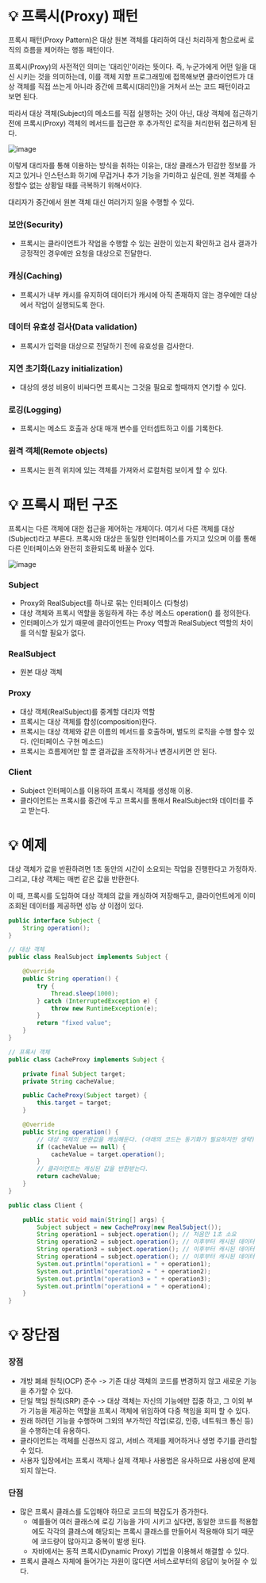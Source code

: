 # 💡 프록시(Proxy) 패턴

프록시 패턴(Proxy Pattern)은 대상 원본 객체를 대리하여 대신 처리하게 함으로써 로직의 흐름을 제어하는 행동 패턴이다.

프록시(Proxy)의 사전적인 의미는 '대리인'이라는 뜻이다. 
즉, 누군가에게 어떤 일을 대신 시키는 것을 의미하는데, 이를 객체 지향 프로그래밍에 접목해보면 클라이언트가 대상 객체를 직접 쓰는게 아니라 중간에 프록시(대리인)을 거쳐서 쓰는 코드 패턴이라고 보면 된다. 

따라서 대상 객체(Subject)의 메소드를 직접 실행하는 것이 아닌, 대상 객체에 접근하기 전에 프록시(Proxy) 객체의 메서드를 접근한 후 추가적인 로직을 처리한뒤 접근하게 된다.

![image](https://github.com/user-attachments/assets/5bf45f8d-b45b-4a85-a63a-3c4ad919f78f)

이렇게 대리자를 통해 이용하는 방식을 취하는 이유는, 대상 클래스가 민감한 정보를 가지고 있거나 인스턴스화 하기에 무겁거나 추가 기능을 가미하고 싶은데, 원본 객체를 수정할수 없는 상황일 때를 극복하기 위해서이다.

대리자가 중간에서 원본 객체 대신 여러가지 일을 수행할 수 있다.

### 보안(Security)
- 프록시는 클라이언트가 작업을 수행할 수 있는 권한이 있는지 확인하고 검사 결과가 긍정적인 경우에만 요청을 대상으로 전달한다.

### 캐싱(Caching)
- 프록시가 내부 캐시를 유지하여 데이터가 캐시에 아직 존재하지 않는 경우에만 대상에서 작업이 실행되도록 한다.

### 데이터 유효성 검사(Data validation)
- 프록시가 입력을 대상으로 전달하기 전에 유효성을 검사한다.

### 지연 초기화(Lazy initialization)
- 대상의 생성 비용이 비싸다면 프록시는 그것을 필요로 할때까지 연기할 수 있다.

### 로깅(Logging)
- 프록시는 메소드 호출과 상대 매개 변수를 인터셉트하고 이를 기록한다.

### 원격 객체(Remote objects)
- 프록시는 원격 위치에 있는 객체를 가져와서 로컬처럼 보이게 할 수 있다.

# 💡 프록시 패턴 구조

프록시는 다른 객체에 대한 접근을 제어하는 개체이다. 
여기서 다른 객체를 대상(Subject)라고 부른다. 프록시와 대상은 동일한 인터페이스를 가지고 있으며 이를 통해 다른 인터페이스와 완전히 호환되도록 바꿀수 있다.

![image](https://github.com/user-attachments/assets/d2dd000d-08ef-4e41-913d-0a71dac6e86e)

### Subject
- Proxy와 RealSubject를 하나로 묶는 인터페이스 (다형성)
- 대상 객체와 프록시 역할을 동일하게 하는 추상 메소드 operation() 를 정의한다.
- 인터페이스가 있기 때문에 클라이언트는 Proxy 역할과 RealSubject 역할의 차이를 의식할 필요가 없다.

### RealSubject
- 원본 대상 객체

### Proxy
- 대상 객체(RealSubject)를 중계할 대리자 역할
- 프록시는 대상 객체를 합성(composition)한다.
- 프록시는 대상 객체와 같은 이름의 메서드를 호출하며, 별도의 로직을 수행 할수 있다. (인터페이스 구현 메소드)
- 프록시는 흐름제어만 할 뿐 결과값을 조작하거나 변경시키면 안 된다.

### Client 
- Subject 인터페이스를 이용하여 프록시 객체를 생성해 이용.
- 클라이언트는 프록시를 중간에 두고 프록시를 통해서 RealSubject와 데이터를 주고 받는다.

# 💡 예제

대상 객체가 값을 반환하려면 1초 동안의 시간이 소요되는 작업을 진행한다고 가정하자. 그리고, 대상 객체는 매번 같은 값을 반환한다.

이 때, 프록시를 도입하여 대상 객체의 값을 캐싱하여 저장해두고, 클라이언트에게 이미 조회된 데이터를 제공하면 성능 상 이점이 있다.

```java
public interface Subject {
    String operation();
}
```

```java
// 대상 객체
public class RealSubject implements Subject {

    @Override
    public String operation() {
        try {
            Thread.sleep(1000);
        } catch (InterruptedException e) {
            throw new RuntimeException(e);
        }
        return "fixed value";
    }
}
```

```java
// 프록시 객체
public class CacheProxy implements Subject {

    private final Subject target;
    private String cacheValue;

    public CacheProxy(Subject target) {
        this.target = target;
    }

    @Override
    public String operation() {
        // 대상 객체의 반환값을 캐싱해둔다. (아래의 코드는 동기화가 필요하지만 생략)
        if (cacheValue == null) {
            cacheValue = target.operation();
        }
        // 클라이언트는 캐싱된 값을 반환받는다.
        return cacheValue;
    }
}
```

```java
public class Client {

    public static void main(String[] args) {
        Subject subject = new CacheProxy(new RealSubject());
        String operation1 = subject.operation(); // 처음만 1초 소요
        String operation2 = subject.operation(); // 이후부터 캐시된 데이터 조회
        String operation3 = subject.operation(); // 이후부터 캐시된 데이터 조회
        String operation4 = subject.operation(); // 이후부터 캐시된 데이터 조회
        System.out.println("operation1 = " + operation1);
        System.out.println("operation2 = " + operation2);
        System.out.println("operation3 = " + operation3);
        System.out.println("operation4 = " + operation4);
    }
}
```

# 💡 장단점

### 장점

- 개방 폐쇄 원칙(OCP) 준수 -> 기존 대상 객체의 코드를 변경하지 않고 새로운 기능을 추가할 수 있다.
- 단일 책임 원칙(SRP) 준수 -> 대상 객체는 자신의 기능에만 집중 하고, 그 이외 부가 기능을 제공하는 역할을 프록시 객체에 위임하여 다중 책임을 회피 할 수 있다.
- 원래 하려던 기능을 수행하며 그외의 부가적인 작업(로깅, 인증, 네트워크 통신 등)을 수행하는데 유용하다.
- 클라이언트는 객체를 신경쓰지 않고, 서비스 객체를 제어하거나 생명 주기를 관리할 수 있다.
- 사용자 입장에서는 프록시 객체나 실제 객체나 사용법은 유사하므로 사용성에 문제 되지 않는다.

### 단점

- 많은 프록시 클래스를 도입해야 하므로 코드의 복잡도가 증가한다.
  - 예를들어 여러 클래스에 로깅 기능을 가미 시키고 싶다면, 동일한 코드를 적용함에도 각각의 클래스에 해당되는 프록시 클래스를 만들어서 적용해야 되기 때문에 코드량이 많아지고 중복이 발생 된다.
  - 자바에서는 동적 프록시(Dynamic Proxy) 기법을 이용해서 해결할 수 있다.
- 프록시 클래스 자체에 들어가는 자원이 많다면 서비스로부터의 응답이 늦어질 수 있다.
